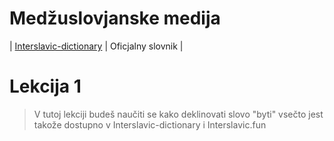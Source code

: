 # Medžuslovjanske medija

| [Interslavic-dictionary](https://interslavic-dictionary.com/) | Oficjalny slovnik |


# Lekcija 1

> V tutoj lekciji budeš naučiti se kako deklinovati slovo "byti"
vsečto jest takože dostupno v Interslavic-dictionary i Interslavic.fun


